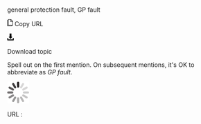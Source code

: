 # 

general protection fault, GP fault

![Copy URL](media/general-protection-fault-gp-fault/Copy.png)
Copy URL

![Download](media/general-protection-fault-gp-fault/Download.png)

Download topic

Spell out on the first mention. On subsequent mentions, it's OK to abbreviate as *GP fault*.

![In progress](media/general-protection-fault-gp-fault/activity-large.gif)

URL :
